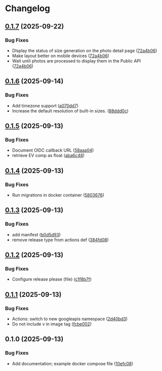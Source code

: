 # Changelog

## [0.1.7](https://github.com/itsmaxymoo/photoserv/compare/0.1.6...0.1.7) (2025-09-22)


### Bug Fixes

* DIsplay the status of size generation on the photo detail page ([72a4b06](https://github.com/itsmaxymoo/photoserv/commit/72a4b0652e93e89cc3cc97a645df25625519761c))
* Make layout better on mobile devices ([72a4b06](https://github.com/itsmaxymoo/photoserv/commit/72a4b0652e93e89cc3cc97a645df25625519761c))
* Wait until photos are processed to display them in the Public API ([72a4b06](https://github.com/itsmaxymoo/photoserv/commit/72a4b0652e93e89cc3cc97a645df25625519761c))

## [0.1.6](https://github.com/itsmaxymoo/photoserv/compare/0.1.5...0.1.6) (2025-09-14)


### Bug Fixes

* Add timezone support ([a070dd7](https://github.com/itsmaxymoo/photoserv/commit/a070dd783075e734af324d251303f79f3c262211))
* Increase the default resolution of built-in sizes. ([88ddd0c](https://github.com/itsmaxymoo/photoserv/commit/88ddd0cb70c229c1d0ccec84212bb766ac849cfa))

## [0.1.5](https://github.com/itsmaxymoo/photoserv/compare/0.1.4...0.1.5) (2025-09-13)


### Bug Fixes

* Document OIDC callback URL ([58aaa04](https://github.com/itsmaxymoo/photoserv/commit/58aaa040a1300ffd4a515804e2818211225ca517))
* retrieve EV comp as float ([aba6c48](https://github.com/itsmaxymoo/photoserv/commit/aba6c481703c26221ca08317182d284624c22a40))

## [0.1.4](https://github.com/itsmaxymoo/photoserv/compare/0.1.3...0.1.4) (2025-09-13)


### Bug Fixes

* Run migrations in docker container ([5803676](https://github.com/itsmaxymoo/photoserv/commit/5803676facfa3266dbbb3884111dce6f5e3c42f0))

## [0.1.3](https://github.com/itsmaxymoo/photoserv/compare/v0.1.2...0.1.3) (2025-09-13)


### Bug Fixes

* add manifest ([b0d5d93](https://github.com/itsmaxymoo/photoserv/commit/b0d5d9378993068096d00180704fdd1ea37d5810))
* remove release type from actions def ([384fd08](https://github.com/itsmaxymoo/photoserv/commit/384fd08fcaa2bd9d0bac4499535b69b9a1c8a8be))

## [0.1.2](https://github.com/itsmaxymoo/photoserv/compare/v0.1.1...v0.1.2) (2025-09-13)


### Bug Fixes

* Configure release please (file) ([c1f8b7f](https://github.com/itsmaxymoo/photoserv/commit/c1f8b7ffba83844216e372a1c1e067787751421a))

## [0.1.1](https://github.com/itsmaxymoo/photoserv/compare/v0.1.0...v0.1.1) (2025-09-13)


### Bug Fixes

* Actions: switch to new googleapis namespace ([2d40bd3](https://github.com/itsmaxymoo/photoserv/commit/2d40bd3e40251e147a4d4c3651617382f109ced6))
* Do not include v in image tag ([fcbe002](https://github.com/itsmaxymoo/photoserv/commit/fcbe00288ddc8883b2e730bf27dc9340debc3fd0))

## 0.1.0 (2025-09-13)


### Bug Fixes

* Add documentation; example docker compose file ([10efc08](https://github.com/itsmaxymoo/photoserv/commit/10efc08f2bc8c916c1507fc89920ef296d5ddcef))
